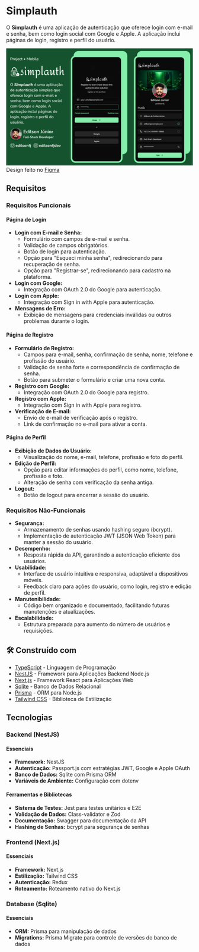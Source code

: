 # Simplauth

O **Simplauth** é uma aplicação de autenticação que oferece login com e-mail e senha, bem como login social com Google e Apple. A aplicação inclui páginas de login, registro e perfil do usuário.

![Imagem da interface da api Simplauth](./capa.png)
Design feito no [Figma](https://www.figma.com/design/VVJ96xRXhLDbD4WCvJuD8F/Simplauth?node-id=7122-1491&t=oXiycgmYNjyXpqiQ-1)

## Requisitos

### Requisitos Funcionais

#### Página de Login

- **Login com E-mail e Senha:**
  - Formulário com campos de e-mail e senha.
  - Validação de campos obrigatórios.
  - Botão de login para autenticação.
  - Opção para "Esqueci minha senha", redirecionando para recuperação de senha.
  - Opção para "Registrar-se", redirecionando para cadastro na plataforma.
- **Login com Google:**
  - Integração com OAuth 2.0 do Google para autenticação.
- **Login com Apple:**
  - Integração com Sign in with Apple para autenticação.
- **Mensagens de Erro:**
  - Exibição de mensagens para credenciais inválidas ou outros problemas durante o login.

#### Página de Registro

- **Formulário de Registro:**
  - Campos para e-mail, senha, confirmação de senha, nome, telefone e profissão do usuário.
  - Validação de senha forte e correspondência de confirmação de senha.
  - Botão para submeter o formulário e criar uma nova conta.
- **Registro com Google:**
  - Integração com OAuth 2.0 do Google para registro.
- **Registro com Apple:**
  - Integração com Sign in with Apple para registro.
- **Verificação de E-mail:**
  - Envio de e-mail de verificação após o registro.
  - Link de confirmação no e-mail para ativar a conta.

#### Página de Perfil

- **Exibição de Dados do Usuário:**
  - Visualização do nome, e-mail, telefone, profissão e foto do perfil.
- **Edição de Perfil:**
  - Opção para editar informações do perfil, como nome, telefone, profissão e foto.
  - Alteração de senha com verificação da senha antiga.
- **Logout:**
  - Botão de logout para encerrar a sessão do usuário.

### Requisitos Não-Funcionais

- **Segurança:**
  - Armazenamento de senhas usando hashing seguro (bcrypt).
  - Implementação de autenticação JWT (JSON Web Token) para manter a sessão do usuário.
- **Desempenho:**
  - Resposta rápida da API, garantindo a autenticação eficiente dos usuários.
- **Usabilidade:**
  - Interface de usuário intuitiva e responsiva, adaptável a dispositivos móveis.
  - Feedback claro para ações do usuário, como login, registro e edição de perfil.
- **Manutenibilidade:**
  - Código bem organizado e documentado, facilitando futuras manutenções e atualizações.
- **Escalabilidade:**
  - Estrutura preparada para aumento do número de usuários e requisições.

## 🛠️ Construído com

- [TypeScript](https://www.typescriptlang.org/docs/) - Linguagem de Programação
- [NestJS](https://docs.nestjs.com/) - Framework para Aplicações Backend Node.js
- [Next.js](https://nextjs.org/docs) - Framework React para Aplicações Web
- [Sqlite](https://www.sqlite.org/) - Banco de Dados Relacional
- [Prisma](https://www.prisma.io/docs) - ORM para Node.js
- [Tailwind CSS](https://tailwindcss.com/docs/) - Biblioteca de Estilização

## Tecnologias

### Backend (NestJS)

#### Essenciais

- **Framework:** NestJS
- **Autenticação:** Passport.js com estratégias JWT, Google e Apple OAuth
- **Banco de Dados:** Sqlite com Prisma ORM
- **Variáveis de Ambiente:** Configuração com dotenv

#### Ferramentas e Bibliotecas

- **Sistema de Testes:** Jest para testes unitários e E2E
- **Validação de Dados:** Class-validator e Zod
- **Documentação:** Swagger para documentação da API
- **Hashing de Senhas:** bcrypt para segurança de senhas

### Frontend (Next.js)

#### Essenciais

- **Framework:** Next.js
- **Estilização:** Tailwind CSS
- **Autenticação:** Redux
- **Roteamento:** Roteamento nativo do Next.js

### Database (Sqlite)

#### Essenciais

- **ORM:** Prisma para manipulação de dados
- **Migrations:** Prisma Migrate para controle de versões do banco de dados
